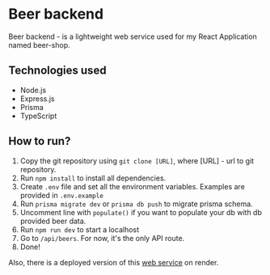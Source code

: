 # Beer backend

Beer backend - is a lightweight web service used for my React Application named beer-shop.

## Technologies used

- Node.js
- Express.js
- Prisma
- TypeScript

## How to run?

1. Copy the git repository using `git clone [URL]`, where [URL] - url to git repository.
2. Run `npm install` to install all dependencies.
3. Create `.env` file and set all the environment variables. Examples are provided in `.env.example`
4. Run `prisma migrate dev` or `prisma db push` to migrate prisma schema.
5. Uncomment line with `populate()` if you want to populate your db with db provided beer data.
6. Run `npm run dev` to start a localhost
7. Go to `/api/beers`. For now, it's the only API route.
8. Done!

Also, there is a deployed version of this [web service](https://beer-shop-service.onrender.com) on render.

